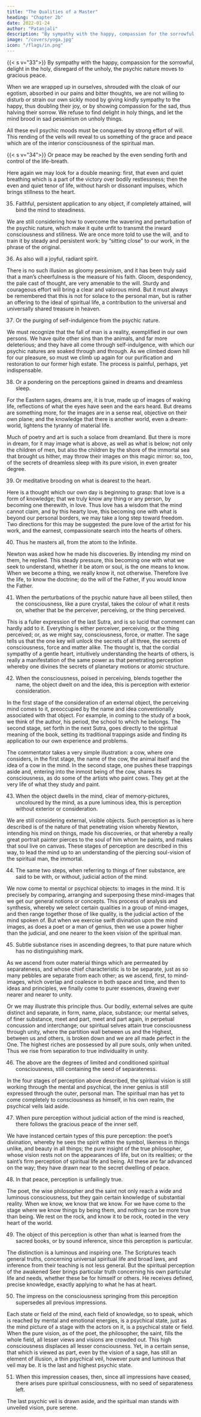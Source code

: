 ```yaml
---
title: "The Qualities of a Master"
heading: "Chapter 2b"
date: 2022-01-24
author: "Patanjali"
description: "By sympathy with the happy, compassion for the sorrowful, delight in the holy, disregard of the unholy, the psychic nature moves to gracious peace"
image: "/covers/yoga.jpg"
icon: "/flags/in.png"
---
```



{{< s v="33">}} By sympathy with the happy, compassion for the sorrowful, delight in the holy, disregard of the unholy, the psychic nature moves to gracious peace.

When we are wrapped up in ourselves, shrouded with the cloak of our egotism, absorbed in our pains and bitter thoughts, we are not willing to disturb or strain our own sickly mood by giving kindly sympathy to the happy, thus doubling their joy, or by showing compassion for the sad, thus halving their sorrow. We refuse to find delight in holy things, and let the mind brood in sad pessimism on unholy things. 

All these evil psychic moods must be conquered by strong effort of will. This rending of the veils will reveal to us something of the grace and peace which are of the interior consciousness of the spiritual man.


{{< s v="34">}} Or peace may be reached by the even sending forth and control of the life-breath.

Here again we may look for a double meaning: first, that even and quiet breathing which is a part of the victory over bodily restlessness; then the even and quiet tenor of life, without harsh or dissonant impulses, which brings stillness to the heart.


35. Faithful, persistent application to any object, if completely attained, will bind the mind to steadiness.

We are still considering how to overcome the wavering and perturbation of the psychic nature, which make it quite unfit to transmit the inward consciousness and stillness. We are once more told to use the will, and to train it by steady and persistent work: by “sitting close” to our work, in the phrase of the original.


36. As also will a joyful, radiant spirit.

There is no such illusion as gloomy pessimism, and it has been truly said that a man’s cheerfulness is the measure of his faith. Gloom, despondency, the pale cast of thought, are very amenable to the will. Sturdy and courageous effort will bring a clear and valorous mind. But it must always be remembered that this is not for solace to the personal man, but is rather an offering to the ideal of spiritual life, a contribution to the universal and universally shared treasure in heaven.


37. Or the purging of self-indulgence from the psychic nature.

We must recognize that the fall of man is a reality, exemplified in our own persons. We have quite other sins than the animals, and far more deleterious; and they have all come through self-indulgence, with which our psychic natures are soaked through and through. As we climbed down hill for our pleasure, so must we climb up again for our purification and restoration to our former high estate. The process is painful, perhaps, yet indispensable.


38. Or a pondering on the perceptions gained in dreams and dreamless sleep.

For the Eastern sages, dreams are, it is true, made up of images of waking life, reflections of what the eyes have seen and the ears heard. But dreams are something more, for the images are in a sense real, objective on their own plane; and the knowledge that there is another world, even a dream-world, lightens the tyranny of material life. 

Much of poetry and art is such a solace from dreamland. But there is more in dream, for it may image what is above, as well as what is below; not only the children of men, but also the children by the shore of the immortal sea that brought us hither, may throw their images on this magic mirror: so, too, of the secrets of dreamless sleep with its pure vision, in even greater degree.


39. Or meditative brooding on what is dearest to the heart.

Here is a thought which our own day is beginning to grasp: that love is a form of knowledge; that we truly know any thing or any person, by becoming one therewith, in love. Thus love has a wisdom that the mind cannot claim, and by this hearty love, this becoming one with what is beyond our personal borders, we may take a long step toward freedom. Two directions for this may be suggested: the pure love of the artist for his work, and the earnest, compassionate search into the hearts of others.


40. Thus he masters all, from the atom to the Infinite.

Newton was asked how he made his discoveries. By intending my mind on them, he replied. This steady pressure, this becoming one with what we seek to understand, whether it be atom or soul, is the one means to know. When we become a thing, we really know it, not otherwise. Therefore live the life, to know the doctrine; do the will of the Father, if you would know the Father.


41. When the perturbations of the psychic nature have all been stilled, then the consciousness, like a pure crystal, takes the colour of what it rests on, whether that be the perceiver, perceiving, or the thing perceived.

This is a fuller expression of the last Sutra, and is so lucid that comment can hardly add to it. Everything is either perceiver, perceiving, or the thing perceived; or, as we might say, consciousness, force, or matter. The sage tells us that the one key will unlock the secrets of all three, the secrets of consciousness, force and matter alike. The thought is, that the cordial sympathy of a gentle heart, intuitively understanding the hearts of others, is really a manifestation of the same power as that penetrating perception whereby one divines the secrets of planetary motions or atomic structure.

42. When the consciousness, poised in perceiving, blends together the name, the object dwelt on and the idea, this is perception with exterior consideration.

In the first stage of the consideration of an external object, the perceiving mind comes to it, preoccupied by the name and idea conventionally associated with that object. For example, in coming to the study of a book, we think of the author, his period, the school to which he belongs. The second stage, set forth in the next Sutra, goes directly to the spiritual meaning of the book, setting its traditional trappings aside and finding its application to our own experience and problems.

The commentator takes a very simple illustration: a cow, where one considers, in the first stage, the name of the cow, the animal itself and the idea of a cow in the mind. In the second stage, one pushes these trappings aside and, entering into the inmost being of the cow, shares its consciousness, as do some of the artists who paint cows. They get at the very life of what they study and paint.

43. When the object dwells in the mind, clear of memory-pictures, uncoloured by the mind, as a pure luminous idea, this is perception without exterior or consideration.

We are still considering external, visible objects. Such perception as is here described is of the nature of that penetrating vision whereby Newton, intending his mind on things, made his discoveries, or that whereby a really great portrait painter pierces to the soul of him whom he paints, and makes that soul live on canvas. These stages of perception are described in this way, to lead the mind up to an understanding of the piercing soul-vision of the spiritual man, the immortal.

44. The same two steps, when referring to things of finer substance, are said to be with, or without, judicial action of the mind.

We now come to mental or psychical objects: to images in the mind. It is precisely by comparing, arranging and superposing these mind-images that we get our general notions or concepts. This process of analysis and synthesis, whereby we select certain qualities in a group of mind-images, and then range together those of like quality, is the judicial action of the mind spoken of. But when we exercise swift divination upon the mind images, as does a poet or a man of genius, then we use a power higher than the judicial, and one nearer to the keen vision of the spiritual man.

45. Subtle substance rises in ascending degrees, to that pure nature which has no distinguishing mark.

As we ascend from outer material things which are permeated by separateness, and whose chief characteristic is to be separate, just as so many pebbles are separate from each other; as we ascend, first, to mind-images, which overlap and coalesce in both space and time, and then to ideas and principles, we finally come to purer essences, drawing ever nearer and nearer to unity.

Or we may illustrate this principle thus. Our bodily, external selves are quite distinct and separate, in form, name, place, substance; our mental selves, of finer substance, meet and part, meet and part again, in perpetual concussion and interchange; our spiritual selves attain true consciousness through unity, where the partition wall between us and the Highest, between us and others, is broken down and we are all made perfect in the One. The highest riches are possessed by all pure souls, only when united. Thus we rise from separation to true individuality in unity.

46. The above are the degrees of limited and conditioned spiritual consciousness, still containing the seed of separateness.

In the four stages of perception above described, the spiritual vision is still working through the mental and psychical, the inner genius is still expressed through the outer, personal man. The spiritual man has yet to come completely to consciousness as himself, in his own realm, the psychical veils laid aside.

47. When pure perception without judicial action of the mind is reached, there follows the gracious peace of the inner self.

We have instanced certain types of this pure perception: the poet’s divination, whereby he sees the spirit within the symbol, likeness in things unlike, and beauty in all things; the pure insight of the true philosopher, whose vision rests not on the appearances of life, but on its realities; or the saint’s firm perception of spiritual life and being. All these are far advanced on the way; they have drawn near to the secret dwelling of peace.

48. In that peace, perception is unfailingly true.

The poet, the wise philosopher and the saint not only reach a wide and luminous consciousness, but they gain certain knowledge of substantial reality. When we know, we know that we know. For we have come to the stage where we know things by being them, and nothing can be more true than being. We rest on the rock, and know it to be rock, rooted in the very heart of the world.

49. The object of this perception is other than what is learned from the sacred books, or by sound inference, since this perception is particular.

The distinction is a luminous and inspiring one. The Scriptures teach general truths, concerning universal spiritual life and broad laws, and inference from their teaching is not less general. But the spiritual perception of the awakened Seer brings particular truth concerning his own particular life and needs, whether these be for himself or others. He receives defined, precise knowledge, exactly applying to what he has at heart.

50. The impress on the consciousness springing from this perception supersedes all previous impressions.

Each state or field of the mind, each field of knowledge, so to speak, which is reached by mental and emotional energies, is a psychical state, just as the mind picture of a stage with the actors on it, is a psychical state or field. When the pure vision, as of the poet, the philosopher, the saint, fills the whole field, all lesser views and visions are crowded out. This high consciousness displaces all lesser consciousness. Yet, in a certain sense, that which is viewed as part, even by the vision of a sage, has still an element of illusion, a thin psychical veil, however pure and luminous that veil may be. It is the last and highest psychic state.

51. When this impression ceases, then, since all impressions have ceased, there arises pure spiritual consciousness, with no seed of separateness left.

The last psychic veil is drawn aside, and the spiritual man stands with unveiled vision, pure serene.
